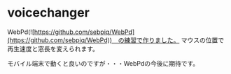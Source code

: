 # voicechanger

WebPd(![https://github.com/sebpiq/WebPd](https://github.com/sebpiq/WebPd))　の練習で作りました。
マウスの位置で再生速度と窓長を変えられます。

モバイル端末で動くと良いのですが・・・WebPdの今後に期待です。
